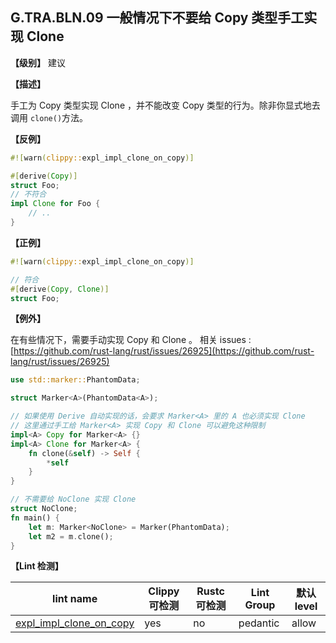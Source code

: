 ## G.TRA.BLN.09   一般情况下不要给 Copy 类型手工实现 Clone 

**【级别】** 建议

**【描述】**

手工为 Copy 类型实现 Clone ，并不能改变 Copy 类型的行为。除非你显式地去调用 `clone()`方法。

**【反例】**

```rust
#![warn(clippy::expl_impl_clone_on_copy)]

#[derive(Copy)]
struct Foo;
// 不符合
impl Clone for Foo {
    // ..
}
```

**【正例】**

```rust
#![warn(clippy::expl_impl_clone_on_copy)]

// 符合
#[derive(Copy, Clone)]
struct Foo;
```

**【例外】**

在有些情况下，需要手动实现 Copy 和 Clone 。 相关 issues : [https://github.com/rust-lang/rust/issues/26925](https://github.com/rust-lang/rust/issues/26925) 

```rust
use std::marker::PhantomData;

struct Marker<A>(PhantomData<A>);

// 如果使用 Derive 自动实现的话，会要求 Marker<A> 里的 A 也必须实现 Clone
// 这里通过手工给 Marker<A> 实现 Copy 和 Clone 可以避免这种限制
impl<A> Copy for Marker<A> {}
impl<A> Clone for Marker<A> {
    fn clone(&self) -> Self {
        *self
    }
}

// 不需要给 NoClone 实现 Clone
struct NoClone;
fn main() {
    let m: Marker<NoClone> = Marker(PhantomData);
    let m2 = m.clone();
}
```

**【Lint 检测】**

| lint name                                                                                          | Clippy 可检测 | Rustc 可检测 | Lint Group | 默认level |
| -------------------------------------------------------------------------------------------------- | ------------- | ------------ | ---------- | --------- |
| [expl_impl_clone_on_copy](https://rust-lang.github.io/rust-clippy/master/#expl_impl_clone_on_copy) | yes           | no           | pedantic   | allow     |

